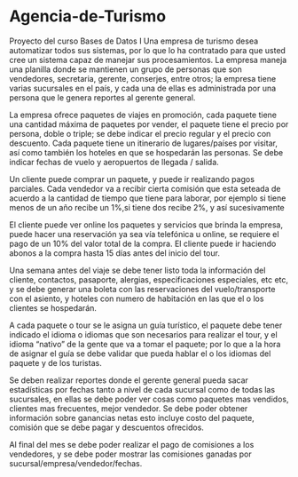 # Agencia-de-Turismo
Proyecto del curso Bases de Datos I
Una empresa de turismo desea automatizar todos sus sistemas, por lo que lo ha contratado para que usted cree un sistema capaz de manejar sus procesamientos.  La empresa maneja una planilla donde se mantienen un grupo de personas que son vendedores, secretaria, gerente, conserjes, entre otros; la empresa tiene varias sucursales en el país, y cada una de ellas es administrada por una persona que le genera reportes al gerente general.

La empresa ofrece paquetes de viajes en promoción, cada paquete tiene una cantidad máxima de paquetes por vender, el paquete tiene el precio por persona, doble o triple; se debe indicar el precio regular y el precio con descuento.  Cada paquete tiene un itinerario de lugares/países por visitar, así como también los hoteles en que se hospedarán las personas.  Se debe indicar fechas de vuelo y aeropuertos de llegada / salida.

Un cliente puede comprar un paquete, y puede ir realizando pagos parciales.  Cada vendedor va a recibir cierta comisión que esta seteada de acuerdo a la cantidad de tiempo que tiene para laborar, por ejemplo si tiene menos de un año recibe un 1%,si tiene dos recibe 2%, y así sucesivamente

El cliente puede ver online los paquetes y servicios que brinda la empresa, puede hacer una reservación ya sea vía telefónica u online, se requiere el pago de un 10% del valor total de la compra.  El cliente puede ir haciendo abonos a la compra hasta 15 días antes del inicio del tour.

Una semana antes del viaje se debe tener listo toda la información del cliente, contactos, pasaporte, alergias, especificaciones especiales, etc etc, y se debe generar una boleta con las reservaciones del vuelo/transporte con el asiento, y hoteles con numero de habitación en las que el o los clientes se hospedarán.

A cada paquete o tour se le asigna un guía turístico, el paquete debe tener indicado el idioma o idiomas que son necesarios para realizar el tour, y el idioma “nativo” de la gente que va a tomar el paquete; por lo que a la hora de asignar el guía se debe validar que pueda hablar el o  los idiomas del paquete y de los turistas.

Se deben realizar reportes donde el gerente general pueda sacar estadísticas por fechas tanto a nivel de cada sucursal como de todas las sucursales, en ellas se debe poder ver cosas como paquetes mas vendidos, clientes mas frecuentes, mejor vendedor.  Se debe poder obtener información sobre ganancias netas esto incluye costo del paquete, comisión que se debe pagar y descuentos ofrecidos.

Al final del mes se debe poder realizar el pago de comisiones a los vendedores, y se debe poder mostrar las comisiones ganadas por sucursal/empresa/vendedor/fechas.
